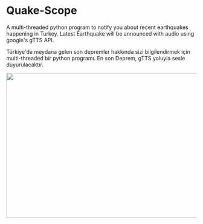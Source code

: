 # Quake-Scope
A multi-threaded python program to notify you about recent earthquakes happening in Turkey. Latest Earthquake will be announced with audio using google's gTTS API. 


Türkiye'de meydana gelen son depremler hakkında sizi bilgilendirmek için multi-threaded bir python programı. En son Deprem, gTTS yoluyla sesle duyurulacaktır.


<img src="https://user-images.githubusercontent.com/90629653/221688573-d14fe980-de2c-4555-a125-f387d8c90eca.png" width="576" height="384" />
